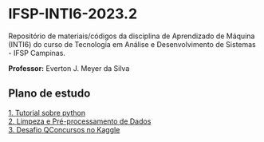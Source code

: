 # IFSP-INTI6-2023.2
Repositório de materiais/códigos da disciplina de Aprendizado de Máquina (INTI6) do curso de Tecnologia em Análise e Desenvolvimento de Sistemas -  IFSP Campinas.

**Professor:** Everton J. Meyer da Silva

## Plano de estudo

[1. Tutorial sobre python](www.gmail.com) </br>
[2. Limpeza e Pré-processamento de Dados]() </br> 
[3. Desafio QConcursos no Kaggle](https://www.kaggle.com/competitions/desafio-de-aprendizagem-adaptativa-qconcursos)
